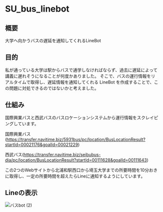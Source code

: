 # SU_bus_linebot
##  概要
大学へ向かうバスの遅延を通知してくれるLineBot  
## 目的
私が通っている大学は駅からバスで通学しなければならず、過去に遅延によって講義に遅れそうになることが何度かありました。
そこで、バスの運行情報をリアルタイムで取得し、遅延情報を通知してくれる LineBot を作成することで、この問題に対処できるのではないかと考えました。

## 仕組み
国際興業バスと西武バスのバスロケーションシステムから運行情報をスクレイピングしています。  

国際興業バス(https://transfer.navitime.biz/5931bus/pc/location/BusLocationResult?startId=00021176&goalId=00021229)  

西武バス(https://transfer.navitime.biz/seibubus-dia/pc/location/BusLocationResult?startId=00111628&goalId=00111643)  

この2つのWebサイトから北浦和駅西口から埼玉大学までの所要時間を10分おきに取得し、一定の所要時間を超えたらLineに通知するようにしています。

## Lineの表示
 
![バスbot (2)](https://user-images.githubusercontent.com/102280498/234618673-756526ed-3079-488c-b119-32b5f6998a2e.jpg)
